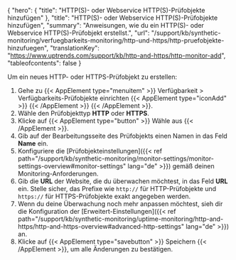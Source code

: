 {
  "hero": {
    "title": "HTTP(S)- oder Webservice HTTP(S)-Prüfobjekte hinzufügen"
  },
  "title": "HTTP(S)- oder Webservice HTTP(S)-Prüfobjekte hinzufügen",
  "summary": "Anweisungen, wie du ein HTTP(S)- oder Webservice HTTP(S)-Prüfobjekt erstellst.",
  "url": "/support/kb/synthetic-monitoring/verfuegbarkeits-monitoring/http-und-https/http-pruefobjekte-hinzufuegen",
  "translationKey": "https://www.uptrends.com/support/kb/http-and-https/http-monitor-add",
  "tableofcontents": false
}

Um ein neues HTTP- oder HTTPS-Prüfobjekt zu erstellen:

1. Gehe zu {{< AppElement type="menuitem" >}} Verfügbarkeit > Verfügbarkeits-Prüfobjekte einrichten {{< AppElement type="iconAdd" >}} {{< /AppElement >}} {{< /AppElement >}}.
2. Wähle den Prüfobjekttyp **HTTP** oder **HTTPS**.
3. Klicke auf {{< AppElement type="button" >}} Wähle aus {{< /AppElement >}}.
4. Gib auf der Bearbeitungsseite des Prüfobjekts einen Namen in das Feld **Name** ein.
5. Konfiguriere die [Prüfobjekteinstellungen]({{< ref path="/support/kb/synthetic-monitoring/monitor-settings/monitor-settings-overview#monitor-settings" lang="de" >}}) gemäß deinen Monitoring-Anforderungen.
6. Gib die **URL** der Website, die du überwachen möchtest, in das Feld **URL** ein. Stelle sicher, das Prefixe wie `http://` für HTTP-Prüfobjekte und `https://` für HTTPS-Prüfobjekte exakt angegeben werden.
7. Wenn du deine Überwachung noch mehr anpassen möchtest, sieh dir die Konfiguration der [Erweitert-Einstellungen]({{< ref path="/support/kb/synthetic-monitoring/uptime-monitoring/http-and-https/http-and-https-overview#advanced-http-settings" lang="de" >}}) an.
8. Klicke auf {{< AppElement type="savebutton" >}} Speichern {{< /AppElement >}}, um alle Änderungen zu bestätigen.